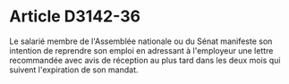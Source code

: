 # Article D3142-36

  
Le salarié membre de l'Assemblée nationale ou du Sénat manifeste son intention de reprendre son emploi en adressant à l'employeur une lettre recommandée avec avis de réception au plus tard dans les deux mois qui suivent l'expiration de son mandat.